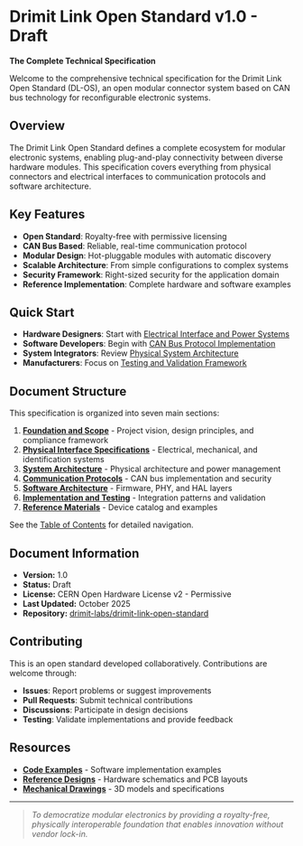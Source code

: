 # Drimit Link Open Standard v1.0 - Draft

**The Complete Technical Specification**

Welcome to the comprehensive technical specification for the Drimit Link Open Standard (DL-OS), an open modular connector system based on CAN bus technology for reconfigurable electronic systems.

## Overview

The Drimit Link Open Standard defines a complete ecosystem for modular electronic systems, enabling plug-and-play connectivity between diverse hardware modules. This specification covers everything from physical connectors and electrical interfaces to communication protocols and software architecture.

## Key Features

- **Open Standard**: Royalty-free with permissive licensing
- **CAN Bus Based**: Reliable, real-time communication protocol
- **Modular Design**: Hot-pluggable modules with automatic discovery
- **Scalable Architecture**: From simple configurations to complex systems
- **Security Framework**: Right-sized security for the application domain
- **Reference Implementation**: Complete hardware and software examples

## Quick Start

- **Hardware Designers**: Start with [Electrical Interface and Power Systems](content/0002-physical-interface-specifications/0004-electrical-interface-and-power-systems/)
- **Software Developers**: Begin with [CAN Bus Protocol Implementation](content/0004-communication-protocols/0009-can-bus-protocol-implementation/)
- **System Integrators**: Review [Physical System Architecture](content/0003-system-architecture/0007-physical-system-architecture-and-form-factors/)
- **Manufacturers**: Focus on [Testing and Validation Framework](content/0006-implementation-and-testing/0016-testing-and-validation-framework/)

## Document Structure

This specification is organized into seven main sections:

1. **[Foundation and Scope](content/0001-foundation-and-scope/)** - Project vision, design principles, and compliance framework
2. **[Physical Interface Specifications](content/0002-physical-interface-specifications/)** - Electrical, mechanical, and identification systems
3. **[System Architecture](content/0003-system-architecture/)** - Physical architecture and power management
4. **[Communication Protocols](content/0004-communication-protocols/)** - CAN bus implementation and security
5. **[Software Architecture](content/0005-software-architecture/)** - Firmware, PHY, and HAL layers
6. **[Implementation and Testing](content/0006-implementation-and-testing/)** - Integration patterns and validation
7. **[Reference Materials](content/0007-reference-materials-and-device-catalog/)** - Device catalog and examples

See the [Table of Contents](SUMMARY.md) for detailed navigation.

## Document Information

- **Version:** 1.0
- **Status:** Draft
- **License:** CERN Open Hardware License v2 - Permissive  
- **Last Updated:** October 2025
- **Repository:** [drimit-labs/drimit-link-open-standard](https://github.com/drimit-labs/drimit-link-open-standard)

## Contributing

This is an open standard developed collaboratively. Contributions are welcome through:

- **Issues**: Report problems or suggest improvements
- **Pull Requests**: Submit technical contributions
- **Discussions**: Participate in design decisions
- **Testing**: Validate implementations and provide feedback

## Resources

- **[Code Examples](resources/code-examples/)** - Software implementation examples
- **[Reference Designs](resources/)** - Hardware schematics and PCB layouts
- **[Mechanical Drawings](resources/mechanical/)** - 3D models and specifications

---

> *To democratize modular electronics by providing a royalty-free, physically interoperable foundation that enables innovation without vendor lock-in.*